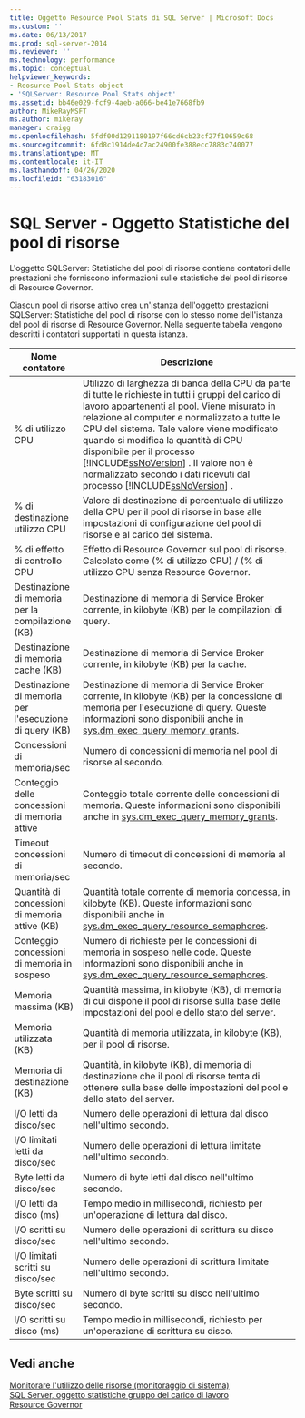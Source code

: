 ```yaml
---
title: Oggetto Resource Pool Stats di SQL Server | Microsoft Docs
ms.custom: ''
ms.date: 06/13/2017
ms.prod: sql-server-2014
ms.reviewer: ''
ms.technology: performance
ms.topic: conceptual
helpviewer_keywords:
- Reosurce Pool Stats object
- 'SQLServer: Resource Pool Stats object'
ms.assetid: bb46e029-fcf9-4aeb-a066-be41e7668fb9
author: MikeRayMSFT
ms.author: mikeray
manager: craigg
ms.openlocfilehash: 5fdf00d1291180197f66cd6cb23cf27f10659c68
ms.sourcegitcommit: 6fd8c1914de4c7ac24900fe388ecc7883c740077
ms.translationtype: MT
ms.contentlocale: it-IT
ms.lasthandoff: 04/26/2020
ms.locfileid: "63183016"
---
```

# <a name="sql-server-resource-pool-stats-object"></a>SQL Server - Oggetto Statistiche del pool di risorse
  L'oggetto SQLServer: Statistiche del pool di risorse contiene contatori delle prestazioni che forniscono informazioni sulle statistiche del pool di risorse di Resource Governor.  
  
 Ciascun pool di risorse attivo crea un'istanza dell'oggetto prestazioni SQLServer: Statistiche del pool di risorse con lo stesso nome dell'istanza del pool di risorse di Resource Governor. Nella seguente tabella vengono descritti i contatori supportati in questa istanza.  
  
|Nome contatore|Descrizione|  
|------------------|-----------------|  
|% di utilizzo CPU|Utilizzo di larghezza di banda della CPU da parte di tutte le richieste in tutti i gruppi del carico di lavoro appartenenti al pool. Viene misurato in relazione al computer e normalizzato a tutte le CPU del sistema. Tale valore viene modificato quando si modifica la quantità di CPU disponibile per il processo [!INCLUDE[ssNoVersion](../../includes/ssnoversion-md.md)] . Il valore non è normalizzato secondo i dati ricevuti dal processo [!INCLUDE[ssNoVersion](../../includes/ssnoversion-md.md)] .|  
|% di destinazione utilizzo CPU|Valore di destinazione di percentuale di utilizzo della CPU per il pool di risorse in base alle impostazioni di configurazione del pool di risorse e al carico del sistema.|  
|% di effetto di controllo CPU|Effetto di Resource Governor sul pool di risorse. Calcolato come (% di utilizzo CPU) / (% di utilizzo CPU senza Resource Governor.|  
|Destinazione di memoria per la compilazione (KB)|Destinazione di memoria di Service Broker corrente, in kilobyte (KB) per le compilazioni di query.|  
|Destinazione di memoria cache (KB)|Destinazione di memoria di Service Broker corrente, in kilobyte (KB) per la cache.|  
|Destinazione di memoria per l'esecuzione di query (KB)|Destinazione di memoria di Service Broker corrente, in kilobyte (KB) per la concessione di memoria per l'esecuzione di query. Queste informazioni sono disponibili anche in [sys.dm_exec_query_memory_grants](/sql/relational-databases/system-dynamic-management-views/sys-dm-exec-query-memory-grants-transact-sql).|  
|Concessioni di memoria/sec|Numero di concessioni di memoria nel pool di risorse al secondo.|  
|Conteggio delle concessioni di memoria attive|Conteggio totale corrente delle concessioni di memoria. Queste informazioni sono disponibili anche in [sys.dm_exec_query_memory_grants](/sql/relational-databases/system-dynamic-management-views/sys-dm-exec-query-memory-grants-transact-sql).|  
|Timeout concessioni di memoria/sec|Numero di timeout di concessioni di memoria al secondo.|  
|Quantità di concessioni di memoria attive (KB)|Quantità totale corrente di memoria concessa, in kilobyte (KB). Queste informazioni sono disponibili anche in [sys.dm_exec_query_resource_semaphores](/sql/relational-databases/system-dynamic-management-views/sys-dm-exec-query-resource-semaphores-transact-sql).|  
|Conteggio concessioni di memoria in sospeso|Numero di richieste per le concessioni di memoria in sospeso nelle code. Queste informazioni sono disponibili anche in [sys.dm_exec_query_resource_semaphores](/sql/relational-databases/system-dynamic-management-views/sys-dm-exec-query-resource-semaphores-transact-sql).|  
|Memoria massima (KB)|Quantità massima, in kilobyte (KB), di memoria di cui dispone il pool di risorse sulla base delle impostazioni del pool e dello stato del server.|  
|Memoria utilizzata (KB)|Quantità di memoria utilizzata, in kilobyte (KB), per il pool di risorse.|  
|Memoria di destinazione (KB)|Quantità, in kilobyte (KB), di memoria di destinazione che il pool di risorse tenta di ottenere sulla base delle impostazioni del pool e dello stato del server.|  
|I/O letti da disco/sec|Numero delle operazioni di lettura dal disco nell'ultimo secondo.|  
|I/O limitati letti da disco/sec|Numero delle operazioni di lettura limitate nell'ultimo secondo.|  
|Byte letti da disco/sec |Numero di byte letti dal disco nell'ultimo secondo.|  
|I/O letti da disco (ms)|Tempo medio in millisecondi, richiesto per un'operazione di lettura dal disco.|  
|I/O scritti su disco/sec|Numero delle operazioni di scrittura su disco nell'ultimo secondo.|  
|I/O limitati scritti su disco/sec|Numero delle operazioni di scrittura limitate nell'ultimo secondo.|  
|Byte scritti su disco/sec|Numero di byte scritti su disco nell'ultimo secondo.|  
|I/O scritti su disco (ms)|Tempo medio in millisecondi, richiesto per un'operazione di scrittura su disco.|  
  
## <a name="see-also"></a>Vedi anche  
 [Monitorare l'utilizzo delle risorse &#40;monitoraggio di sistema&#41;](monitor-resource-usage-system-monitor.md)   
 [SQL Server, oggetto statistiche gruppo del carico di lavoro](sql-server-workload-group-stats-object.md)   
 [Resource Governor](../resource-governor/resource-governor.md)  
  
  
